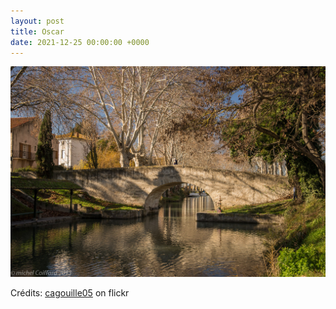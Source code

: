 ```yaml
---
layout: post
title: Oscar
date: 2021-12-25 00:00:00 +0000
---
```


![Oscar](/images/2021-12-25.jpg)

Crédits: [cagouille05](https://www.flickr.com/people/martagon/) on flickr
